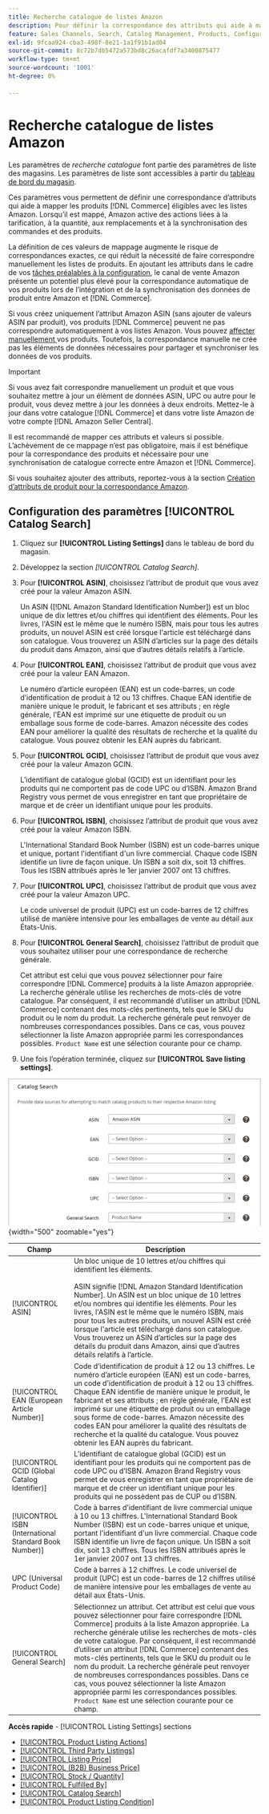```yaml
---
title: Recherche catalogue de listes Amazon
description: Pour définir la correspondance des attributs qui aide à mapper les produits de catalogue Commerce éligibles avec les listes Amazon, mettez à jour les paramètres de recherche catalogue .
feature: Sales Channels, Search, Catalog Management, Products, Configuration
exl-id: 9fcaa924-cba3-498f-8e21-1a1f91b1ad04
source-git-commit: 8c72b7db5472a573bd8c26acafdf7a3400875477
workflow-type: tm+mt
source-wordcount: '1001'
ht-degree: 0%

---
```


# Recherche catalogue de listes Amazon

Les paramètres de _recherche catalogue_ font partie des paramètres de liste des magasins. Les paramètres de liste sont accessibles à partir du [tableau de bord du magasin](./amazon-store-dashboard.md).

Ces paramètres vous permettent de définir une correspondance d’attributs qui aide à mapper les produits [!DNL Commerce] éligibles avec les listes Amazon. Lorsqu’il est mappé, Amazon active des actions liées à la tarification, à la quantité, aux remplacements et à la synchronisation des commandes et des produits.

La définition de ces valeurs de mappage augmente le risque de correspondances exactes, ce qui réduit la nécessité de faire correspondre manuellement les listes de produits. En ajoutant les attributs dans le cadre de vos [tâches préalables à la configuration](./amazon-pre-setup-tasks.md), le canal de vente Amazon présente un potentiel plus élevé pour la correspondance automatique de vos produits lors de l’intégration et de la synchronisation des données de produit entre Amazon et [!DNL Commerce].

Si vous créez uniquement l’attribut Amazon ASIN (sans ajouter de valeurs ASIN par produit), vos produits [!DNL Commerce] peuvent ne pas correspondre automatiquement à vos listes Amazon. Vous pouvez [affecter manuellement ](./creating-assigning-catalog-products.md) vos produits. Toutefois, la correspondance manuelle ne crée pas les éléments de données nécessaires pour partager et synchroniser les données de vos produits.

>[!IMPORTANT]
>
>Si vous avez fait correspondre manuellement un produit et que vous souhaitez mettre à jour un élément de données ASIN, UPC ou autre pour le produit, vous devez mettre à jour les données à deux endroits. Mettez-le à jour dans votre catalogue [!DNL Commerce] et dans votre liste Amazon de votre compte [!DNL Amazon Seller Central].

Il est recommandé de mapper ces attributs et valeurs si possible. L’achèvement de ce mappage n’est pas obligatoire, mais il est bénéfique pour la correspondance des produits et nécessaire pour une synchronisation de catalogue correcte entre Amazon et [!DNL Commerce].

Si vous souhaitez ajouter des attributs, reportez-vous à la section [Création d’attributs de produit pour la correspondance Amazon](./ob-creating-magento-attributes.md).

## Configuration des paramètres [!UICONTROL Catalog Search]

1. Cliquez sur **[!UICONTROL Listing Settings]** dans le tableau de bord du magasin.

1. Développez la section _[!UICONTROL Catalog Search]_.

1. Pour **[!UICONTROL ASIN]**, choisissez l’attribut de produit que vous avez créé pour la valeur Amazon ASIN.

   Un ASIN ([!DNL Amazon Standard Identification Number]) est un bloc unique de dix lettres et/ou chiffres qui identifient des éléments. Pour les livres, l&#39;ASIN est le même que le numéro ISBN, mais pour tous les autres produits, un nouvel ASIN est créé lorsque l&#39;article est téléchargé dans son catalogue. Vous trouverez un ASIN d’articles sur la page des détails du produit dans Amazon, ainsi que d’autres détails relatifs à l’article.

1. Pour **[!UICONTROL EAN]**, choisissez l’attribut de produit que vous avez créé pour la valeur EAN Amazon.

   Le numéro d’article européen (EAN) est un code-barres, un code d’identification de produit à 12 ou 13 chiffres. Chaque EAN identifie de manière unique le produit, le fabricant et ses attributs ; en règle générale, l’EAN est imprimé sur une étiquette de produit ou un emballage sous forme de code-barres. Amazon nécessite des codes EAN pour améliorer la qualité des résultats de recherche et la qualité du catalogue. Vous pouvez obtenir les EAN auprès du fabricant.

1. Pour **[!UICONTROL GCID]**, choisissez l’attribut de produit que vous avez créé pour la valeur Amazon GCIN.

   L’identifiant de catalogue global (GCID) est un identifiant pour les produits qui ne comportent pas de code UPC ou d’ISBN. Amazon Brand Registry vous permet de vous enregistrer en tant que propriétaire de marque et de créer un identifiant unique pour les produits.

1. Pour **[!UICONTROL ISBN]**, choisissez l’attribut de produit que vous avez créé pour la valeur Amazon ISBN.

   L&#39;International Standard Book Number (ISBN) est un code-barres unique et unique, portant l&#39;identifiant d&#39;un livre commercial. Chaque code ISBN identifie un livre de façon unique. Un ISBN a soit dix, soit 13 chiffres. Tous les ISBN attribués après le 1er janvier 2007 ont 13 chiffres.

1. Pour **[!UICONTROL UPC]**, choisissez l’attribut de produit que vous avez créé pour la valeur Amazon UPC.

   Le code universel de produit (UPC) est un code-barres de 12 chiffres utilisé de manière intensive pour les emballages de vente au détail aux États-Unis.

1. Pour **[!UICONTROL General Search]**, choisissez l’attribut de produit que vous souhaitez utiliser pour une correspondance de recherche générale.

   Cet attribut est celui que vous pouvez sélectionner pour faire correspondre [!DNL Commerce] produits à la liste Amazon appropriée. La recherche générale utilise les recherches de mots-clés de votre catalogue. Par conséquent, il est recommandé d’utiliser un attribut [!DNL Commerce] contenant des mots-clés pertinents, tels que le SKU du produit ou le nom du produit. La recherche générale peut renvoyer de nombreuses correspondances possibles. Dans ce cas, vous pouvez sélectionner la liste Amazon appropriée parmi les correspondances possibles. `Product Name` est une sélection courante pour ce champ.

1. Une fois l’opération terminée, cliquez sur **[!UICONTROL Save listing settings]**.

![Recherche catalogue](assets/amazon-catalog-search.png){width="500" zoomable="yes"}

| Champ | Description |
|--------------------------------------------------------|--------------------------------------------------------------------------------------------------------------------------------------------------------------------------------------------------------------------------------------------------------------------------------------------------------------------------------------------------------------------------------------------------------------------------------------------------------------------------------------------------------------------------------------|
| [!UICONTROL ASIN] | Un bloc unique de 10 lettres et/ou chiffres qui identifient les éléments.<br><br>ASIN signifie [!DNL Amazon Standard Identification Number]. Un ASIN est un bloc unique de 10 lettres et/ou nombres qui identifie les éléments. Pour les livres, l&#39;ASIN est le même que le numéro ISBN, mais pour tous les autres produits, un nouvel ASIN est créé lorsque l&#39;article est téléchargé dans son catalogue. Vous trouverez un ASIN d’articles sur la page des détails du produit dans Amazon, ainsi que d’autres détails relatifs à l’article. |
| [!UICONTROL EAN (European Article Number)] | Code d’identification de produit à 12 ou 13 chiffres. Le numéro d’article européen (EAN) est un code-barres, un code d’identification de produit à 12 ou 13 chiffres. Chaque EAN identifie de manière unique le produit, le fabricant et ses attributs ; en règle générale, l’EAN est imprimé sur une étiquette de produit ou un emballage sous forme de code-barres. Amazon nécessite des codes EAN pour améliorer la qualité des résultats de recherche et la qualité du catalogue. Vous pouvez obtenir les EAN auprès du fabricant. |
| [!UICONTROL GCID (Global Catalog Identifier)] | L’identifiant de catalogue global (GCID) est un identifiant pour les produits qui ne comportent pas de code UPC ou d’ISBN. Amazon Brand Registry vous permet de vous enregistrer en tant que propriétaire de marque et de créer un identifiant unique pour les produits qui ne possèdent pas de CUP ou d’ISBN. |
| [!UICONTROL ISBN (International Standard Book Number)] | Code à barres d’identifiant de livre commercial unique à 10 ou 13 chiffres. L&#39;International Standard Book Number (ISBN) est un code-barres unique et unique, portant l&#39;identifiant d&#39;un livre commercial. Chaque code ISBN identifie un livre de façon unique. Un ISBN a soit dix, soit 13 chiffres. Tous les ISBN attribués après le 1er janvier 2007 ont 13 chiffres. |
| UPC (Universal Product Code) | Code à barres à 12 chiffres. Le code universel de produit (UPC) est un code-barres de 12 chiffres utilisé de manière intensive pour les emballages de vente au détail aux États-Unis. |
| [!UICONTROL General Search] | Sélectionnez un attribut. Cet attribut est celui que vous pouvez sélectionner pour faire correspondre [!DNL Commerce] produits à la liste Amazon appropriée. La recherche générale utilise les recherches de mots-clés de votre catalogue. Par conséquent, il est recommandé d’utiliser un attribut [!DNL Commerce] contenant des mots-clés pertinents, tels que le SKU du produit ou le nom du produit. La recherche générale peut renvoyer de nombreuses correspondances possibles. Dans ce cas, vous pouvez sélectionner la liste Amazon appropriée parmi les correspondances possibles. `Product Name` est une sélection courante pour ce champ. |

**Accès rapide** - [!UICONTROL Listing Settings] sections

- [[!UICONTROL Product Listing Actions]](./product-listing-actions.md)
- [[!UICONTROL Third Party Listings]](./third-party-listing-settings.md)
- [[!UICONTROL Listing Price]](./listing-price.md)
- [[!UICONTROL (B2B) Business Price]](./business-pricing.md)
- [[!UICONTROL Stock / Quantity]](./stock-quantity.md)
- [[!UICONTROL Fulfilled By]](./fulfilled-by.md)
- [[!UICONTROL Catalog Search]](./catalog-search.md)
- [[!UICONTROL Product Listing Condition]](./product-listing-condition.md)
